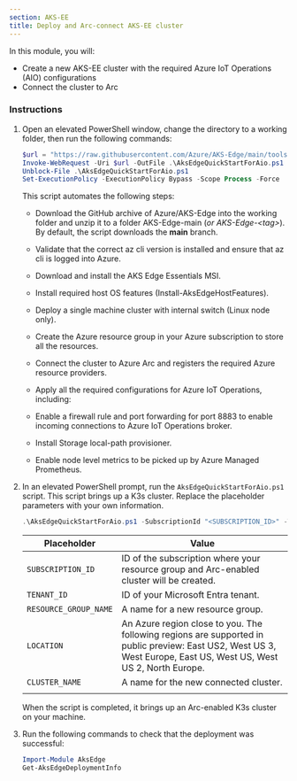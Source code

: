 ```yaml
---
section: AKS-EE
title: Deploy and Arc-connect AKS-EE cluster
---
```


In this module, you will:

- Create a new AKS-EE cluster with the required Azure IoT Operations (AIO) configurations
- Connect the cluster to Arc


### Instructions

1. Open an elevated PowerShell window, change the directory to a working folder, then run the following commands:

    ```powershell
    $url = "https://raw.githubusercontent.com/Azure/AKS-Edge/main/tools/scripts/AksEdgeQuickStart/AksEdgeQuickStartForAio.ps1"
    Invoke-WebRequest -Uri $url -OutFile .\AksEdgeQuickStartForAio.ps1
    Unblock-File .\AksEdgeQuickStartForAio.ps1
    Set-ExecutionPolicy -ExecutionPolicy Bypass -Scope Process -Force
    ```

    This script automates the following steps:

    * Download the GitHub archive of Azure/AKS-Edge into the working folder and unzip it to a folder AKS-Edge-main (_or AKS-Edge-\<tag>_). By default, the script downloads the **main** branch.

    * Validate that the correct az cli version is installed and ensure that az cli is logged into Azure.

    * Download and install the AKS Edge Essentials MSI.

    * Install required host OS features (Install-AksEdgeHostFeatures).

    * Deploy a single machine cluster with internal switch (Linux node only).

    * Create the Azure resource group in your Azure subscription to store all the resources.

    * Connect the cluster to Azure Arc and registers the required Azure resource providers.

    * Apply all the required configurations for Azure IoT Operations, including:

    * Enable a firewall rule and port forwarding for port 8883 to enable incoming connections to Azure IoT Operations  broker.

    * Install Storage local-path provisioner.

    * Enable node level metrics to be picked up by Azure Managed Prometheus.

1. In an elevated PowerShell prompt, run the `AksEdgeQuickStartForAio.ps1` script. This script brings up a K3s cluster. Replace the placeholder parameters with your own information.

    ```powerShell
   .\AksEdgeQuickStartForAio.ps1 -SubscriptionId "<SUBSCRIPTION_ID>" -TenantId "<TENANT_ID>" -ResourceGroupName "<RESOURCE_GROUP_NAME>"  -Location "<LOCATION>"  -ClusterName "<CLUSTER_NAME>"
   ```

   | Placeholder | Value |
   | ----------- | ----- |
   | `SUBSCRIPTION_ID` | ID of the subscription where your resource group and Arc-enabled cluster will be created. |
   | `TENANT_ID` | ID of your Microsoft Entra tenant. |
   | `RESOURCE_GROUP_NAME` | A name for a new resource group. |
   | `LOCATION` | An Azure region close to you. The following regions are supported in public preview: East US2, West US 3, West Europe, East US, West US, West US 2, North Europe. |
   | `CLUSTER_NAME` | A name for the new connected cluster. |
   | |  | 

    When the script is completed, it brings up an Arc-enabled K3s cluster on your machine.

1. Run the following commands to check that the deployment was successful:

    ```powershell
    Import-Module AksEdge
    Get-AksEdgeDeploymentInfo
    ```
